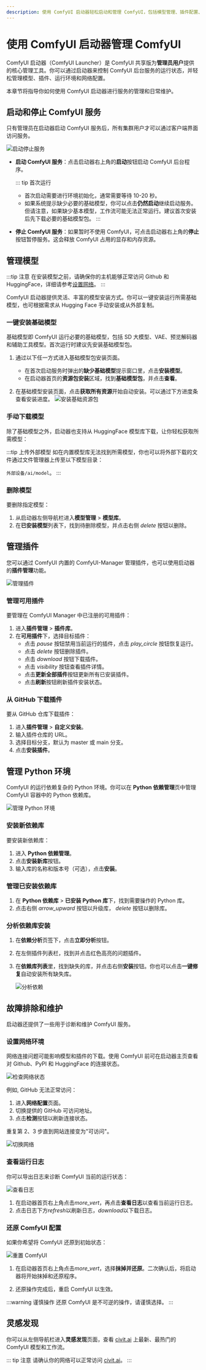 ```yaml
---
description: 使用 ComfyUI 启动器轻松启动和管理 ComfyUI，包括模型管理、插件配置、环境设置与网络检查等。
---
```

# 使用 ComfyUI 启动器管理 ComfyUI

ComfyUI 启动器（ComfyUI Launcher）是 ComfyUI 共享版为**管理员用户**提供的核心管理工具。你可以通过启动器来控制 ComfyUI 后台服务的运行状态，并轻松管理模型、插件、运行环境和网络配置。

本章节将指导你如何使用 ComfyUI 启动器进行服务的管理和日常维护。

## 启动和停止 ComfyUI 服务

只有管理员在启动器启动 ComfyUI 服务后，所有集群用户才可以通过客户端界面访问服务。

![启动停止服务](/images/zh/manual/use-cases/comfyui-start.png#bordered)

- **启动 ComfyUI 服务**：点击启动器右上角的**启动**按钮启动 ComfyUI 后台程序。
    
    ::: tip 首次运行
    - 首次启动需要进行环境初始化，通常需要等待 10-20 秒。
    - 如果系统提示缺少必要的基础模型，你可以点击**仍然启动**继续启动服务。但请注意，如果缺少基本模型，工作流可能无法正常运行。建议首次安装后先下载必要的基础模型包。
    :::

- **停止 ComfyUI 服务**：如果暂时不使用 ComfyUI，可点击启动器右上角的**停止**按钮暂停服务。这会释放 ComfyUI 占用的显存和内存资源。

## 管理模型

:::tip 注意
在安装模型之前，请确保你的主机能够正常访问 Github 和 HuggingFace，详细请参考[设置网络](#设置网络环境)。
:::

ComfyUI 启动器提供灵活、丰富的模型安装方式。你可以一键安装运行所需基础模型，也可根据需求从 Hugging Face 手动安装或从外部复制。

### 一键安装基础模型

基础模型即 ComfyUI 运行必要的基础模型，包括 SD 大模型、VAE、预览解码器和辅助工具模型。首次运行时建议先安装基础模型包。

1. 通过以下任一方式进入基础模型包安装页面。
   - 在首次启动服务时弹出的**缺少基础模型**提示窗口里，点击**安装模型**。
   - 在启动器首页的**资源包安装**区域，找到**基础模型包**，并点击**查看**。

2. 在基础模型安装页面，点击**获取所有资源**开始自动安装。可以通过下方进度条查看安装进度。
    ![安装基础资源包](/images/zh/manual/use-cases/comfyui-install-model.png#bordered)
   
### 手动下载模型
除了基础模型之外，启动器也支持从 HuggingFace 模型库下载，让你轻松获取所需模型：

<Tabs>
<template #内置模型库下载>

通过以下步骤从内置 Hugging Face 模型库下载模型：

1. 进入**模型管理**。
2. 下拉页面至**可用模型**，可通过类别或关键字找到所需模型。
3. 点击<i class="material-symbols-outlined">download</i> 按钮下载模型。

    ![下载](/images/zh/manual/use-cases/comfyui-model-library-download.png#bordered)

</template>
<template #自定义网址下载>
如果内置模型库里找不到所需模型，你也可以通过该模型在 Hugging Face 上的 URL 直接下载：

1. 导航至 **模型管理** > **自定义下载**。 
2. 填入模型 URL 并选择目标存储路径。
3. 点击**下载模型**。

    ![Custom download](/images/zh/manual/use-cases/comfyui-custom-model-download.png#bordered)
</template>
</Tabs>

:::tip 上传外部模型
如在内置模型库无法找到所需模型，你也可以将外部下载的文件通过文件管理器上传至以下模型目录：

 `外部设备/ai/model`。
:::

### 删除模型
要删除指定模型：

1. 从启动器左侧导航栏进入**模型管理** > **模型库**。
2. 在**已安装模型**列表下，找到待删除模型，并点击右侧 <i class="material-symbols-outlined">delete</i> 按钮以删除。

## 管理插件

您可以通过 ComfyUI 内置的 ComfyUI-Manager 管理插件，也可以使用启动器的**插件管理**功能。

![管理插件](/images/zh/manual/use-cases/comfyui-manage-plugin.png#bordered)

### 管理可用插件

要管理在 ComfyUI Manager 中已注册的可用插件：

1. 进入**插件管理** > **插件库**。
2. 在**可用插件**下，选择目标插件：
   - 点击 <i class="material-symbols-outlined">pause</i> 按钮禁用当前运行的插件，点击 <i class="material-symbols-outlined">play_circle</i> 按钮恢复运行。
   - 点击 <i class="material-symbols-outlined">delete</i> 按钮删除插件。
   - 点击 <i class="material-symbols-outlined">download</i> 按钮下载插件。
   - 点击 <i class="material-symbols-outlined">visibility</i> 按钮查看插件详情。
   - 点击**更新全部插件**按钮更新所有已安装插件。
   - 点击**刷新**按钮刷新插件安装状态。
  
### 从 GitHub 下载插件

要从 GitHub 仓库下载插件：

1. 进入**插件管理** > **自定义安装**。
2. 输入插件仓库的 URL。
3. 选择目标分支，默认为 master 或 main 分支。
4. 点击**安装插件**。

## 管理 Python 环境

ComfyUI 的运行依赖复杂的 Python 环境。你可以在 **Python 依赖管理**页中管理 ComfyUI 容器中的 Python 依赖库。

![管理 Python 环境](/images/zh/manual/use-cases/comfyui-manage-python.png#bordered)

### 安装新依赖库

要安装新依赖库：

1. 进入 **Python 依赖管理**。
2. 点击**安装新库**按钮。
3. 输入库的名称和版本号（可选），点击**安装**。

### 管理已安装依赖库
1. 在 **Python 依赖库** > **已安装 Python 库**下，找到需要操作的 Python 库。
2. 点击右侧 <i class="material-symbols-outlined">arrow_upward</i> 按钮以升级库， <i class="material-symbols-outlined">delete</i> 按钮以删除库。

### 分析依赖库安装
1. 在**依赖分析**页签下，点击**立即分析**按钮。
2. 在左侧插件列表栏，找到并点击红色高亮的问题插件。
3. 在**依赖库列表**里，找到缺失的库，并点击右侧**安装**按钮。你也可以点击**一键修复**自动安装所有缺失库。
    
    ![分析依赖](/images/zh/manual/use-cases/comfyui-analyze-dependency.png#bordered)

## 故障排除和维护

启动器还提供了一些用于诊断和维护 ComfyUI 服务。

### 设置网络环境

网络连接问题可能影响模型和插件的下载。使用 ComfyUI 前可在启动器主页查看对 Github、PyPI 和 HuggingFace 的连接状态。

![检查网络状态](/images/zh/manual/use-cases/comfyui-view-network.png#bordered)

例如, GitHub 无法正常访问：

1. 进入**网络配置**页面。
2. 切换提供的 GitHub 可访问地址。
3. 点击**检测**按钮以刷新连接状态。

重复第 2、3 步直到网站连接变为"可访问"。

![切换网络](/images/zh/manual/use-cases/comfyui-change-network.png#bordered)

### 查看运行日志

你可以导出日志来诊断 ComfyUI 当前的运行状态：

![查看日志](/images/zh/manual/use-cases/comfyui-log.png#bordered)


1. 在启动器首页右上角点击<i class="material-symbols-outlined">more_vert</i>，再点击**查看日志**以查看当前运行日志。
2. 点击日志下方<i class="material-symbols-outlined">refresh</i>以刷新日志，<i class="material-symbols-outlined">download</i>以下载日志。

### 还原 ComfyUI 配置

如果你希望将 ComfyUI 还原到初始状态：

![重置 ComfyUI](/images/zh/manual/use-cases/comfyui-reset.png#bordered)

1. 在启动器首页右上角点击<i class="material-symbols-outlined">more_vert</i>，选择**抹掉并还原**。二次确认后，将启动器将开始抹掉和还原程序。
   

2. 还原操作完成后，重启 ComfyUI 以生效。

:::warning 谨慎操作
还原 ComfyUI 是不可逆的操作，请谨慎选择。
:::

## 灵感发现

你可以从左侧导航栏进入**灵感发现**页面，查看 [civit.ai](civit.ai) 上最新、最热门的 ComfyUI 模型和工作流。

::: tip 注意
请确认你的网络可以正常访问 [civit.ai](civit.ai)。
:::



